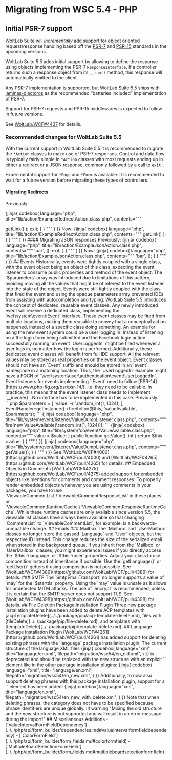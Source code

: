 # Migrating from WSC 5.4 - PHP

## Initial PSR-7 support

WoltLab Suite will *incrementally* add support for object oriented request/response handling based off the [PSR-7](https://www.php-fig.org/psr/psr-7/) and [PSR-15](https://www.php-fig.org/psr/psr-15/) standards in the upcoming versions.

WoltLab Suite 5.5 adds initial support by allowing to define the response using objects implementing the PSR-7 `ResponseInterface`.
If a controller returns such a response object from its `__run()` method, this response will automatically emitted to the client.

Any PSR-7 implementation is supported, but WoltLab Suite 5.5 ships with [laminas-diactoros](https://docs.laminas.dev/laminas-diactoros/) as the recommended “batteries included” implementation of PSR-7.

Support for PSR-7 requests and PSR-15 middlewares is expected to follow in future versions.

See [WoltLab/WCF#4437](https://github.com/WoltLab/WCF/pull/4437) for details.

### Recommended changes for WoltLab Suite 5.5

With the current support in WoltLab Suite 5.5 it is recommended to migrate the `*Action` classes to make use of PSR-7 responses.
Control and data flow is typically fairly simple in `*Action` classes with most requests ending up in either a redirect or a JSON response, commonly followed by a call to `exit;`.

Experimental support for `*Page` and `*Form` is available.
It is recommended to wait for a future version before migrating these types of controllers.

#### Migrating Redirects

Previously:

{jinja{ codebox(
    language="php",
    title="lib/action/ExampleRedirectAction.class.php",
    contents="""
<?php

namespace wcf\\action;

use wcf\\system\\request\\LinkHandler;
use wcf\\util\\HeaderUtil;

final class ExampleRedirectAction extends AbstractAction
{
    public function execute()
    {
        parent::execute();

        // Redirect to the landing page.
        HeaderUtil::redirect(
            LinkHandler::getInstance()->getLink()
        );

        exit;
    }
}
"""
) }}

Now:

{jinja{ codebox(
    language="php",
    title="lib/action/ExampleRedirectAction.class.php",
    contents="""
<?php

namespace wcf\\action;

use Laminas\\Diactoros\\Response\\RedirectResponse;
use wcf\\system\\request\\LinkHandler;

final class ExampleRedirectAction extends AbstractAction
{
    public function execute()
    {
        parent::execute();

        // Redirect to the landing page.
        return new RedirectResponse(
            LinkHandler::getInstance()->getLink()
        );
    }
}
"""
) }}

#### Migrating JSON responses

Previously:

{jinja{ codebox(
    language="php",
    title="lib/action/ExampleJsonAction.class.php",
    contents="""
<?php

namespace wcf\\action;

use wcf\\util\\JSON;

final class ExampleJsonAction extends AbstractAction
{
    public function execute()
    {
        parent::execute();

        \header('Content-type: application/json; charset=UTF-8');

        echo JSON::encode([
            'foo' => 'bar',
        ]);

        exit;
    }
}
"""
) }}

Now:

{jinja{ codebox(
    language="php",
    title="lib/action/ExampleJsonAction.class.php",
    contents="""
<?php

namespace wcf\\action;

use Laminas\\Diactoros\\Response\\JsonResponse;

final class ExampleJsonAction extends AbstractAction
{
    public function execute()
    {
        parent::execute();

        return new JsonResponse([
            'foo' => 'bar',
        ]);
    }
}
"""
) }}

## Events

Historically, events were tightly coupled with a single class, with the event object being an object of this class, expecting the event listener to consume public properties and method of the event object.
The `$parameters` array was introduced due to limitations of this pattern, avoiding moving all the values that might be of interest to the event listener into the state of the object.
Events were still tightly coupled with the class that fired the event and using the opaque parameters array prevented IDEs from assisting with autocompletion and typing.

WoltLab Suite 5.5 introduces the concept of dedicated, reusable event classes.
Any newly introduced event will receive a dedicated class, implementing the `wcf\system\event\IEvent` interface.
These event classes may be fired from multiple locations, making them reusable to convey that a conceptual action happened, instead of a specific class doing something.
An example for using the new event system could be a user logging in:
Instead of listening on a the login form being submitted and the Facebook login action successfully running, an event `UserLoggedIn` might be fired whenever a user logs in, no matter how the login is performed.

Additionally, these dedicated event classes will benefit from full IDE support.
All the relevant values may be stored as real properties on the event object.

Event classes should not have an `Event` suffix and should be stored in an `event` namespace in a matching location.
Thus, the `UserLoggedIn` example might have a FQCN of `\wcf\system\user\authentication\event\UserLoggedIn`.

Event listeners for events implementing `IEvent` need to follow [PSR-14](https://www.php-fig.org/psr/psr-14/), i.e. they need to be callable.
In practice, this means that the event listener class needs to implement `__invoke()`.
No interface has to be implemented in this case.

Previously:

```php
$parameters = [
    'value' => \random_int(1, 1024),
];

EventHandler::getInstance()->fireAction($this, 'valueAvailable', $parameters);
```

{jinja{ codebox(
    language="php",
    title="lib/system/event/listener/ValueDumpListener.class.php",
    contents="""
<?php

namespace wcf\\system\\event\\listener;

use wcf\\form\\ValueForm;

final class ValueDumpListener implements IParameterizedEventListener
{
    /**
     * @inheritDoc
     * @param ValueForm $eventObj
     */
    public function execute($eventObj, $className, $eventName, array &$parameters)
    {
        var_dump($parameters['value']);
    }
}
"""
) }}

Now:

```
EventHandler::getInstance()->fire(new ValueAvailable(\random_int(1, 1024)));
```

{jinja{ codebox(
    language="php",
    title="lib/system/foo/event/ValueAvailable.class.php",
    contents="""
<?php

namespace wcf\\system\\foo\\event;

use wcf\\system\\event\\IEvent;

final class ValueAvailable implements IEvent
{
    /**
     * @var int
     */
    private $value;

    public function __construct(int $value)
    {
        $this->value = $value;
    }

    public function getValue(): int
    {
        return $this->value;
    }
}
"""
) }}

{jinja{ codebox(
    language="php",
    title="lib/system/event/listener/ValueDumpListener.class.php",
    contents="""
<?php

namespace wcf\\system\\event\\listener;

use wcf\\system\\foo\event\\ValueAvailable;

final class ValueDumpListener
{
    public function __invoke(ValueAvailable $event)
    {
        var_dump($event->getValue());
    }
}
"""
) }}

See [WoltLab/WCF#4000](https://github.com/WoltLab/WCF/pull/4000) and [WoltLab/WCF#4265](https://github.com/WoltLab/WCF/pull/4265) for details.


## Embedded Objects in Comments

[WoltLab/WCF#4275](https://github.com/WoltLab/WCF/pull/4275) added support for embedded objects like mentions for comments and comment responses.
To properly render embedded objects whenever you are using comments in your packages, you have to use `ViewableCommentList`/`ViewableCommentResponseList` in these places or `ViewableCommentRuntimeCache`/`ViewableCommentResponseRuntimeCache`.
While these runtime caches are only available since version 5.5, the viewable list classes have always been available so that changing `CommentList` to `ViewableCommentList`, for example, is a backwards-compatible change.

## Emails

### Mailbox

The `Mailbox` and `UserMailbox` classes no longer store the passed `Language` and `User` objects, but the respective ID instead.
This change reduces the size of the serialized email when stored in the background queue.

If you inherit from the `Mailbox` or `UserMailbox` classes, you might experience issues if you directly access the `$this->language` or `$this->user` properties.
Adjust your class to use composition instead of inheritance if possible.
Use the `getLanguage()` or `getUser()` getters if using composition is not possible.

See [WoltLab/WCF#4389](https://github.com/WoltLab/WCF/pull/4389) for details.

### SMTP

The `SmtpEmailTransport` no longer supports a value of `may` for the `$starttls` property.

Using the `may` value is unsafe as it allows for undetected MITM attacks.
The use of `encrypt` is recommended, unless it is certain that the SMTP server does not support TLS.

See [WoltLab/WCF#4398](https://github.com/WoltLab/WCF/pull/4398) for details.

## File Deletion Package Installation Plugin

Three new package installation plugins have been added to delete ACP templates with [acpTemplateDelete](../../package/pip/acp-template-delete.md), files with [fileDelete](../../package/pip/file-delete.md), and templates with [templateDelete](../../package/pip/template-delete.md).


## Language Package Installation Plugin

[WoltLab/WCF#4261](https://github.com/WoltLab/WCF/pull/4261) has added support for deleting existing phrases with the `language` package installation plugin.

The current structure of the language XML files

{jinja{ codebox(
    language="xml",
    title="language/en.xml",
    filepath="migration/wsc54/en_old.xml",
) }}

is deprecated and should be replaced with the new structure with an explicit `<import>` element like in the other package installation plugins:

{jinja{ codebox(
    language="xml",
    title="language/en.xml",
    filepath="migration/wsc54/en_new.xml",
) }}

Additionally, to now also support deleting phrases with this package installation plugin, support for a `<delete>` element has been added: 

{jinja{ codebox(
    language="xml",
    title="language/en.xml",
    filepath="migration/wsc54/en_new_with_delete.xml",
) }}

Note that when deleting phrases, the category does not have to be specified because phrase identifiers are unique globally.

!!! warning "Mixing the old structure and the new structure is not supported and will result in an error message during the import!"

## Miscellaneous Additions

- [`ValueIntervalFormFieldDependency`](../../php/api/form_builder/dependencies.md#valueintervalformfielddependency)
- [`ColorFormField`](../../php/api/form_builder/form_fields.md#colorformfield)
- [`MultipleBoardSelectionFormField`](../../php/api/form_builder/form_fields.md#multipleboardselectionformfield)
